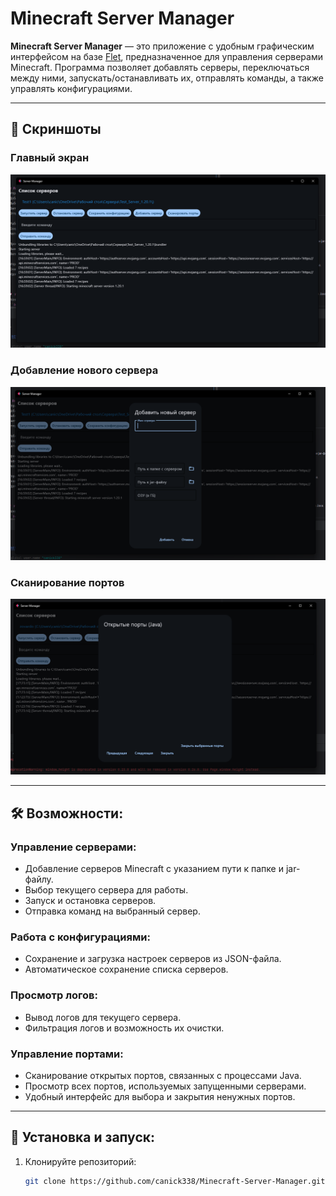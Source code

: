 # Minecraft Server Manager

**Minecraft Server Manager** — это приложение с удобным графическим интерфейсом на базе [Flet](https://flet.dev/), предназначенное для управления серверами Minecraft. Программа позволяет добавлять серверы, переключаться между ними, запускать/останавливать их, отправлять команды, а также управлять конфигурациями.

---

## 📸 Скриншоты
### Главный экран
![Главный экран](assets/images/screenshot1.png)

### Добавление нового сервера
![Добавление сервера](assets/images/screenshot2.png)

### Сканирование портов
![Сканирование портов](assets/images/screenshot3.png)

---

## 🛠 Возможности:

### Управление серверами:
- Добавление серверов Minecraft с указанием пути к папке и jar-файлу.
- Выбор текущего сервера для работы.
- Запуск и остановка серверов.
- Отправка команд на выбранный сервер.

### Работа с конфигурациями:
- Сохранение и загрузка настроек серверов из JSON-файла.
- Автоматическое сохранение списка серверов.

### Просмотр логов:
- Вывод логов для текущего сервера.
- Фильтрация логов и возможность их очистки.

### Управление портами:
- Сканирование открытых портов, связанных с процессами Java.
- Просмотр всех портов, используемых запущенными серверами.
- Удобный интерфейс для выбора и закрытия ненужных портов.

---

## 🚀 Установка и запуск:
1. Клонируйте репозиторий:
   ```bash
   git clone https://github.com/canick338/Minecraft-Server-Manager.git
